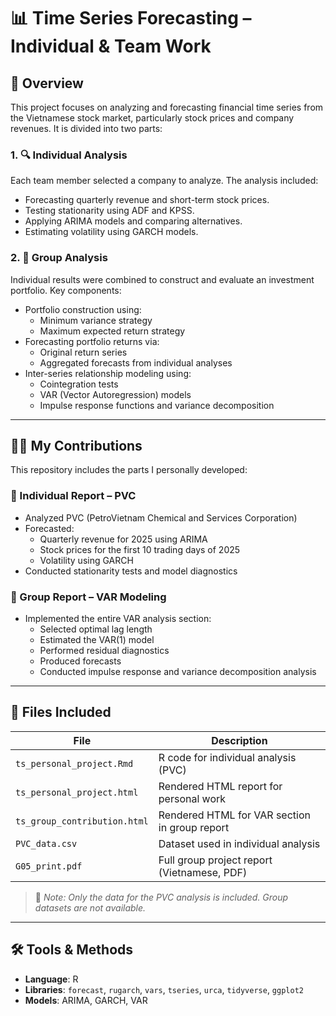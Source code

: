 # 📊 Time Series Forecasting – Individual & Team Work

## 📖 Overview

This project focuses on analyzing and forecasting financial time series from the Vietnamese stock market, particularly stock prices and company revenues. It is divided into two parts:

### 1. 🔍 Individual Analysis

Each team member selected a company to analyze. The analysis included:

- Forecasting quarterly revenue and short-term stock prices.
- Testing stationarity using ADF and KPSS.
- Applying ARIMA models and comparing alternatives.
- Estimating volatility using GARCH models.

### 2. 👥 Group Analysis

Individual results were combined to construct and evaluate an investment portfolio. Key components:

- Portfolio construction using:
  - Minimum variance strategy
  - Maximum expected return strategy
- Forecasting portfolio returns via:
  - Original return series
  - Aggregated forecasts from individual analyses
- Inter-series relationship modeling using:
  - Cointegration tests
  - VAR (Vector Autoregression) models
  - Impulse response functions and variance decomposition

---

## 🙋‍♂️ My Contributions

This repository includes the parts I personally developed:

### 📌 Individual Report – PVC

- Analyzed PVC (PetroVietnam Chemical and Services Corporation)
- Forecasted:
  - Quarterly revenue for 2025 using ARIMA
  - Stock prices for the first 10 trading days of 2025
  - Volatility using GARCH
- Conducted stationarity tests and model diagnostics

### 📌 Group Report – VAR Modeling

- Implemented the entire VAR analysis section:
  - Selected optimal lag length
  - Estimated the VAR(1) model
  - Performed residual diagnostics
  - Produced forecasts
  - Conducted impulse response and variance decomposition analysis

---

## 📁 Files Included

| File                        | Description                                      |
|-----------------------------|--------------------------------------------------|
| `ts_personal_project.Rmd`   | R code for individual analysis (PVC)            |
| `ts_personal_project.html`  | Rendered HTML report for personal work          |
| `ts_group_contribution.html`| Rendered HTML for VAR section in group report   |
| `PVC_data.csv`              | Dataset used in individual analysis             |
| `G05_print.pdf`             | Full group project report (Vietnamese, PDF)     |

> 🔹 *Note: Only the data for the PVC analysis is included. Group datasets are not available.*

---

## 🛠 Tools & Methods

- **Language**: R  
- **Libraries**: `forecast`, `rugarch`, `vars`, `tseries`, `urca`, `tidyverse`, `ggplot2`  
- **Models**: ARIMA, GARCH, VAR

